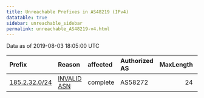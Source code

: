 ```yaml
---
title: Unreachable Prefixes in AS48219 (IPv4)
datatable: true
sidebar: unreachable_sidebar
permalink: unreachable_AS48219-v4.html
---
```


Data as of 2019-08-03 18:05:00 UTC


<div class="datatable-begin"></div>

| Prefix                                               | Reason                                                                                               | affected   | Authorized AS   |   MaxLength | Anchor                                         |   unreachable /24s |
|:-----------------------------------------------------|:-----------------------------------------------------------------------------------------------------|:-----------|:----------------|------------:|:-----------------------------------------------|-------------------:|
| [185.2.32.0/24](https://stat.ripe.net/185.2.32.0/24) | [INVALID ASN](https://rpki-validator.ripe.net/announcement-preview?asn=AS48219&prefix=185.2.32.0/24) | complete   | AS58272         |          24 | [RIPE](unreachable_RIPE_NCC_RPKI_Root-v4.html) |                  1 |

<div class="datatable-end"></div>